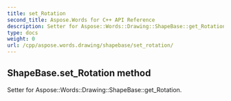 ```yaml
---
title: set_Rotation
second_title: Aspose.Words for C++ API Reference
description: Setter for Aspose::Words::Drawing::ShapeBase::get_Rotation. 
type: docs
weight: 0
url: /cpp/aspose.words.drawing/shapebase/set_rotation/
---
```

## ShapeBase.set_Rotation method


Setter for Aspose::Words::Drawing::ShapeBase::get_Rotation. 

